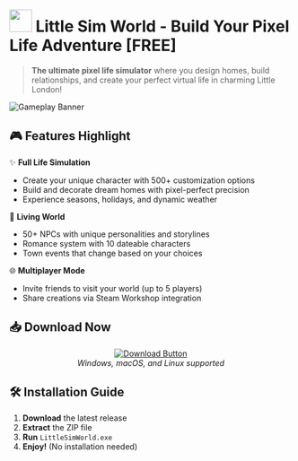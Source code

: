 # <img src="https://i.imgur.com/Jm5JY7z.png" width="40"> Little Sim World - Build Your Pixel Life Adventure [FREE]


> **The ultimate pixel life simulator** where you design homes, build relationships, and create your perfect virtual life in charming Little London!

![Gameplay Banner](https://pcgamelovers.com/wp-content/uploads/2025/05/Little-Sim-World-Free-Download-Build-Your-Pixel-Life-Adventure.jpg)

## 🎮 Features Highlight

✨ **Full Life Simulation**  
- Create your unique character with 500+ customization options
- Build and decorate dream homes with pixel-perfect precision
- Experience seasons, holidays, and dynamic weather

💞 **Living World**  
- 50+ NPCs with unique personalities and storylines
- Romance system with 10 dateable characters
- Town events that change based on your choices

🌐 **Multiplayer Mode**  
- Invite friends to visit your world (up to 5 players)
- Share creations via Steam Workshop integration

## 📥 Download Now

<div align="center">

[![Download Button](https://img.shields.io/badge/Download-Little_Sim_World-FF6B95?style=for-the-badge&logo=github&logoColor=white)](https://pcgamelovers.com/little-sim-world/)  
*Windows, macOS, and Linux supported*

</div>

## 🛠️ Installation Guide

1. **Download** the latest release
2. **Extract** the ZIP file
3. **Run** `LittleSimWorld.exe`
4. **Enjoy!** (No installation needed)
